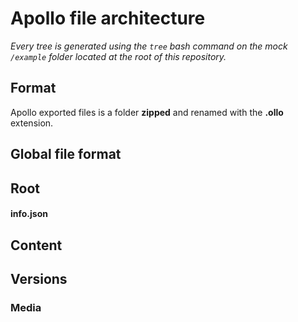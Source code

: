 # Apollo file architecture
*Every tree is generated using the `tree` bash command on the mock `/example` folder located at the root of this repository.*
## Format
Apollo exported files is a folder **zipped** and renamed with the **.ollo** extension. 

## Global file format

## Root
#### info.json
## Content
## Versions
### Media